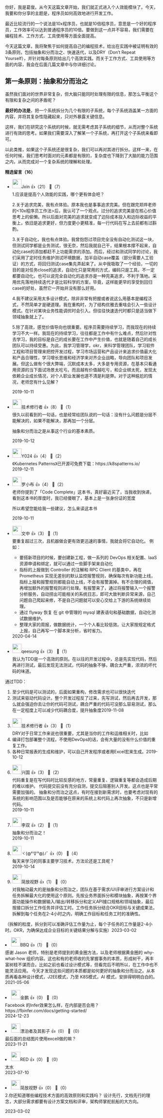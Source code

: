 你好，我是葛俊。从今天这篇文章开始，我们就正式进入个人效能模块了。今天，我要和你分享的主题是，程序员如何高效地进行开发工作。

最近比较流行的一个说法是10x程序员，也就是10倍程序员，意思是一个好的程序员，工作效率可以达到普通程序员的10倍。要做到这一点并不容易，我们需要在编程技术、工作方式、工具使用等方面全面提高。

今天这篇文章，我将聚焦于如何提高自己的编程技术，给出在实践中被证明有效的3条原则，包括抽象和分而治之、快速迭代，以及DRY（Don’t Repeat Yourself），并针对每条原则给出几个高效实践。而关于工作方式、工具使用等方面的内容，我会在后面几篇文章中与你详细讨论。

## 第一条原则：抽象和分而治之

虽然我们面对的世界非常复杂，但大脑只能同时处理有限的信息，那怎么平衡这个有限和复杂之间的矛盾呢？

**最好的办法是**，把一个系统拆分为几个有限的子系统，每个子系统涵盖某一方面的内容，并将其复杂性隐藏起来，只对外暴露关键信息。

这样，我们在研究这个系统的时候，就无需考虑其子系统的细节，从而对整个系统进行有效的思考。如果我们需要深入了解某一个子系统，再打开这个子系统来看即可。

以此类推，如果这个子系统还是很复杂，我们可以再对其进行拆分。这样一来，在任何时候，我们思考时面对的元素都是有限的，复杂度也下降到了大脑的能力范围之内，从而完成对一个复杂系统的理解和处理。
<div><strong>精选留言（16）</strong></div><ul>
<li><img src="https://static001.geekbang.org/account/avatar/00/13/17/27/ec30d30a.jpg" width="30px"><span>Jxin</span> 👍（21） 💬（7）<div>1.应该是提高个人效能的实践，哪个更有体会吧？

2.关于追求完美，我有点体验。原本我也是事事追求完美。但在跟完郑烨老师的&lt;10x程序员工作法&gt;后，我认可了一个观点。过分的追求完美是在核心价值思考上的偷懒。所以后面对完美的追求就变成了边际成本投入和边际收益的平衡上，依旧是追求更好，但力度更小更精准，每一行代码在写上去前都有过斟酌。

3.关于自动化，我也有点体验。我曾抱怨过项目完全没有自动化测试这一块，但测试同学都是业务测试，很无奈，然后我就自己干，结果根本撑不起来，自动化case的添加都赶不上功能需求的添加。而后，经过和测试同学的讨论，我们采用了定时任务维护测试环境数据，加半自动case覆盖（部分需要人工验证）的方式，将回归测试case集先弄起来了。从中我吸取了一个经验，一切的目的是对任务close的追求，自动化只是常用的方式，编码只是工具。不一定都要自动化，也可以说完全自动化的追求亦是一种完美追求，不利于落地。采用优先落地持续迭代才是比较科学的方案，毕竟，这样能更早的享受到回归case的好处，虽然它一开始并没有那么好用。

4.我不建议采用太多设计模式，除非非常有把握或者说这么用基本是编程泛式，不然简单才是硬道理。我在重构时，为了结构优雅去重啥会引入一些设计模式。在针对某块业务性能调优时会引入。但往往快速迭代时都只是适当做下领域抽象就上了。

5.除了高效，感觉价值导向也很重要。程序员需要持续学习，而我现在的持续学习不大一样。我现在的持续学习，往往都是工作中有什么难点，然后针对性去学习，我的目标是自己的成长要在工作中产生价值，也就是随着自己的成长团队可以持续受惠。为此，我学习管理学，okr，来科学管理团队，学习软件工程和项目管理来把控开发过程，学习市场运营和产品设计来追求价值最大化和产品合理性，学习增长思维和经济学来对齐企业战略，导向团队和项目发展。但这么做有个很大弊端，沉默成本太多，大多是专用资源，在基本只看通用资源的当下面试场景太吃亏。而且越有价值越吃亏，和企业绑太死，发现太依赖企业成长情况，对个人职业发展也道不清是利是弊。对于这种尴尬的情况，老师您有什么见解？</div>2019-10-11</li><br/><li><img src="https://static001.geekbang.org/account/avatar/00/0f/75/9b/611e74ab.jpg" width="30px"><span>技术修行者</span> 👍（8） 💬（1）<div>很久以前看到的一句话，也是经常给团队说的一句话：没有什么问题是分层不能解决的，如果不能解决，那再加一个分层。

抽象和分而治之是从事这个行业的基本素质。</div>2019-10-12</li><br/><li><img src="https://static001.geekbang.org/account/avatar/00/0f/88/c8/6af6d27e.jpg" width="30px"><span>Y024</span> 👍（4） 💬（2）<div>《Kubernetes Patterns》已开源可免费下载：https:&#47;&#47;k8spatterns.io&#47;</div>2019-12-11</li><br/><li><img src="https://static001.geekbang.org/account/avatar/00/13/d0/8a/69322490.jpg" width="30px"><span>罗小布</span> 👍（4） 💬（2）<div>老师你提到了「Code Complete」这本书，真好最近买了，当我收到快递，看到这本书的厚度时，我已经傻眼了，基本上是一张身份证的宽度

所以希望您能给我一些建议，怎么来读这本书</div>2019-10-11</li><br/><li><img src="https://static001.geekbang.org/account/avatar/00/10/92/8a/e86a8db7.jpg" width="30px"><span>文中</span> 👍（3） 💬（1）<div>要重复超过三次，且机器做会更有效更迅速的事情，我就会将它自动化。
例如：
- 要搭新项目的时候，要创建新工程，做一系列的 DevOps 相关配置、IaaS 资源申请和绑定，就可以通过一些脚手架来自动化
- 指标的上报做到 Controller 的注解和 RPC Client 的基类中，再在 Prometheus 实现无差别的默认监控报警规则，确保每次有新功能上线，指标上报和报警规则都能自动上线，不会有报警漏掉。有不合理的阈值，再增加额外的报警规则进行处理。有报警来了，通过将报警输入一个报警分析服务，自动捞出可能相关的系统日志，即可大致判断异常来源，自己问题自己爬起来修，不是自己问题就可以安心交给上下游的系统继续处理。
- 通过 flyway 恢复 在 git 中管理的 mysql 建表语句和基础数据，自动化测试数据维护。
- 整理大家的周报，做数据统计，一个个人看比较低效。让大家按规定格式上报，自己再写一个脚本来分析，省时省力。</div>2020-04-14</li><br/><li><img src="https://static001.geekbang.org/account/avatar/00/0f/a9/b9/ea13efe6.jpg" width="30px"><span>qeesung</span> 👍（3） 💬（1）<div>我认为TDD是一个高效的原则。在以往的开发过程中，总是先实现代码，然后再进行测试，最后发现无法测试，代码的抽象不够，耦合太严重，浓浓的坏代码的味道。

通过TDD：
1. 至少代码是可以测试的，后面如果重构，修改需求也可以很快迭代
2. 测试来驱动代码设计。整个开发过程反了过来，先写测试，然后再去开发，那么就会强迫你去让你的代码可测试，耦合严重的代码可没那么容易测试，那么在一定程度上可以减少代码耦合度，提升抽象度</div>2019-11-08</li><br/><li><img src="https://static001.geekbang.org/account/avatar/00/0f/75/9b/611e74ab.jpg" width="30px"><span>技术修行者</span> 👍（3） 💬（1）<div>DRY对于日常工作来说也很重要，尤其是当你的工作和运维相关时，比如
1. 编译打包部署整个流程，不使用DevOps的话，会有大量的没有什么价值的重复工作。
2. 各种日常报表的生成和维护，可以自己开发程序或者用Excel宏来生成。</div>2019-10-12</li><br/><li><img src="https://static001.geekbang.org/account/avatar/00/10/da/24/afa9214a.jpg" width="30px"><span>兴国</span> 👍（3） 💬（2）<div>代码重复是在写代码时比较反感的地方，常量重复、逻辑重复等都会造成后期的难以维护。
代码提交前没有充分自测，提交后阻塞别人开发。这点也是平常需要加强的。
抽象和分而治之这点，有时在接到新需求时，也要考虑对现有的系统的影响范围以及是否能够在原来的系统上和代码上再次抽象，不只是新增代码。</div>2019-10-11</li><br/><li><img src="https://static001.geekbang.org/account/avatar/00/10/38/cf/f2c7d021.jpg" width="30px"><span>李双</span> 👍（2） 💬（1）<div>抽象和分而治之！</div>2019-10-11</li><br/><li><img src="http://thirdwx.qlogo.cn/mmopen/vi_32/Q0j4TwGTfTJOBwR7MCVqwZbPA5RQ2mjUjd571jUXUcBCE7lY5vSMibWn8D5S4PzDZMaAhRPdnRBqYbVOBTJibhJg/132" width="30px"><span>ヾ(◍°∇°◍)ﾉﾞ</span> 👍（0） 💬（4）<div>每天来学习的同事主要学习技术，方法论还是工具呢？</div>2019-10-14</li><br/><li><img src="https://static001.geekbang.org/account/avatar/00/0f/73/a8/e5e4dca4.jpg" width="30px"><span>简放视野</span> 👍（1） 💬（0）<div>对我触动最大的是抽象和分而治之，团队在基于需求&#47;UI评审进行方案设计和任务拆解最大化的使用这个原则。先按业务界面拆分和模块抽象，再按某个界面功能操作和数据输入&#47;输出&#47;转移拆分和定义API接口规格和领域抽象，最后按接口拆分工作任务并评估工时。工作任务拆分结合OKR目标与关键成果法，拆解到每个任务在2-4小时之内，明确工作目标和任务工时的准确性。

（拆解的粒度，拆分到可以准确评估工作量为止，每个子任务的工作量是2-4小时。OKR，为确保达成企业目标的关键结果分解与实施）</div>2023-03-02</li><br/><li><img src="https://static001.geekbang.org/account/avatar/00/19/47/e4/17cb3df1.jpg" width="30px"><span>BBQ</span> 👍（1） 💬（0）<div>感谢 Jason 老师，特别是老师提到的黄金圈方法，以及老师根据黄金圈的 why-what-how  组织内容。这也和有的老师收的先掌握事务的本质，形成树干，再丰富树枝不谋而合。比如之前也看过设计模式等，但看完后不明所以，在工作中也不能灵活应用。
今天才发现这些问题的本质都是如何更好的抽象和分而治之。从本质再看各种设计模式，J2EE模式，乃至 K8S模式，AI 模式，安排得明明白白的。</div>2021-05-06</li><br/><li><img src="https://static001.geekbang.org/account/avatar/00/0f/8e/5d/562e90d6.jpg" width="30px"><span>金鹏</span> 👍（0） 💬（0）<div>Facebook 的Infer效果怎么样，在内部是否会用？https:&#47;&#47;fbinfer.com&#47;docs&#47;getting-started&#47;</div>2024-12-23</li><br/><li><img src="https://static001.geekbang.org/account/avatar/00/11/16/eb/30864e40.jpg" width="30px"><span>漂泊者及其影子</span> 👍（0） 💬（0）<div>最后面的总结图片使用excell做的嘛？</div>2023-11-21</li><br/><li><img src="https://static001.geekbang.org/account/avatar/00/2b/c5/0d/c567aee7.jpg" width="30px"><span>RED</span> 👍（0） 💬（0）<div>太水</div>2023-07-10</li><br/><li><img src="https://static001.geekbang.org/account/avatar/00/0f/73/a8/e5e4dca4.jpg" width="30px"><span>简放视野</span> 👍（0） 💬（0）<div>2.你还知道哪些编程技术方面的高效原则和实践吗？
设计先行，文档先行的理念，大部分需求都要有设计方案文档和评审，架构师掌舵航船的大方向。
</div>2023-03-02</li><br/>
</ul>